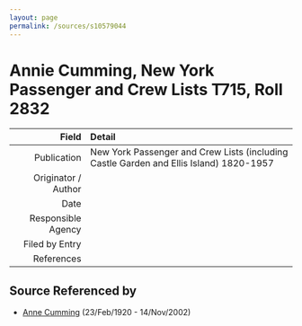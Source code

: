 ```yaml
---
layout: page
permalink: /sources/s10579044
---
```


# Annie Cumming, New York Passenger and Crew Lists T715, Roll 2832

Field | Detail
---:|:---
Publication | New York Passenger and Crew Lists (including Castle Garden and Ellis Island) 1820-1957
Originator / Author | 
Date | 
Responsible Agency | 
Filed by Entry | 
References | 

## Source Referenced by

* [Anne Cumming](../people/@14926290@-anne-cumming-b1920-2-23-d2002-11-14.md) (23/Feb/1920 - 14/Nov/2002)
